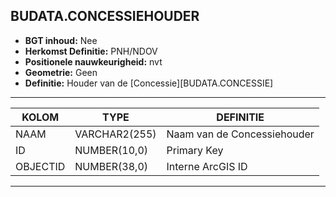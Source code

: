 ## BUDATA.CONCESSIEHOUDER


* __BGT inhoud:__ Nee
* __Herkomst Definitie:__ PNH/NDOV
* __Positionele nauwkeurigheid:__ nvt
* __Geometrie:__ Geen
* __Definitie:__ Houder van de [Concessie][BUDATA.CONCESSIE]

***

|KOLOM                           	|TYPE          	|DEFINITIE|
|------                          	|----          	|-----    |
|NAAM                            	|VARCHAR2(255) 	|Naam van de Concessiehouder|
|ID                              	|NUMBER(10,0)  	|Primary Key|
|OBJECTID                        	|NUMBER(38,0)  	|Interne ArcGIS ID|

***
